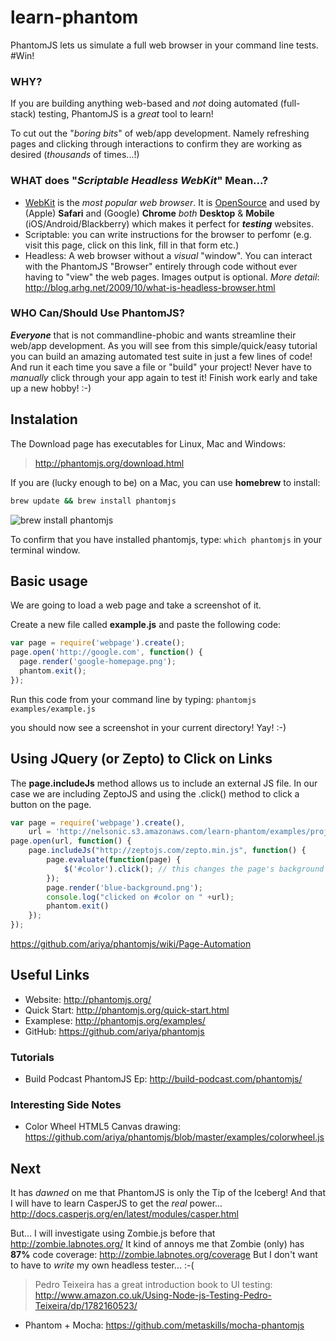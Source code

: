 learn-phantom
=============

PhantomJS lets us simulate a full web browser in your command line tests. #Win!

### WHY?

If you are building anything web-based and *not* doing
automated (full-stack) testing, PhantomJS is a *great* tool to learn!

To cut out the "*boring bits*" of web/app development.
Namely refreshing pages and clicking through interactions to confirm
they are working as desired (*thousands* of times...!)


### WHAT does "*Scriptable Headless WebKit*" Mean...?

- [WebKit](https://github.com/WebKit/webkit) is the *most popular web browser*.
It is [OpenSource](https://github.com/WebKit/webkit) and 
used by (Apple) **Safari** and (Google) **Chrome** *both* **Desktop** & 
**Mobile** (iOS/Android/Blackberry) which makes it perfect for ***testing*** 
websites.
- Scriptable: you can write instructions for the browser to perfomr 
(e.g. visit this page, click on this link, fill in that form etc.)
- Headless: A web browser without a *visual* "window". 
You can interact with the PhantomJS "Browser" entirely through code 
without ever having to "view" the web pages. Images output is optional. 
*More detail*: http://blog.arhg.net/2009/10/what-is-headless-browser.html


### WHO Can/Should Use PhantomJS?

***Everyone*** that is not commandline-phobic and wants streamline their 
web/app development. As you will see from this simple/quick/easy tutorial 
you can build an amazing automated test suite in just a few lines of code!
And run it each time you save a file or "build" your project!
Never have to *manually* click through your app again to test it!
Finish work early and take up a new hobby! :-)


## Instalation

The Download page has executables for Linux, Mac and Windows:

> http://phantomjs.org/download.html

If you are (lucky enough to be) on a Mac, you can use **homebrew** to install:
```sh
brew update && brew install phantomjs
```

![brew install phantomjs](http://i.imgur.com/h9yiZNj.png "Brew install phantomjs")

To confirm that you have installed phantomjs, type: `which phantomjs`
in your terminal window.
<!-- ![which phantomjs](http://i.imgur.com/wd5RsOV.png "which phantomjs") -->


## Basic usage

We are going to load a web page and take a screenshot of it.

Create a new file called **example.js** and paste the following code:
```javascript
var page = require('webpage').create();
page.open('http://google.com', function() {
  page.render('google-homepage.png');
  phantom.exit();
});
```

Run this code from your command line by typing: `phantomjs examples/example.js`

you should now see a screenshot in your current directory! Yay! :-)

##  Using JQuery (or Zepto) to Click on Links

The **page.includeJs** method allows us to include an external JS file.
In our case we are including ZeptoJS and using the .click() method 
to click a button on the page.

```javascript
var page = require('webpage').create(),
    url = 'http://nelsonic.s3.amazonaws.com/learn-phantom/examples/project/index.html';
page.open(url, function() {
    page.includeJs("http://zeptojs.com/zepto.min.js", function() {
        page.evaluate(function(page) {
            $('#color').click(); // this changes the page's background color.
        });
        page.render('blue-background.png');
        console.log("clicked on #color on " +url);
        phantom.exit()
    });
});
```

https://github.com/ariya/phantomjs/wiki/Page-Automation





## Useful Links

- Website: http://phantomjs.org/
- Quick Start: http://phantomjs.org/quick-start.html
- Examplese: http://phantomjs.org/examples/
- GitHub:  https://github.com/ariya/phantomjs

### Tutorials

- Build Podcast PhantomJS Ep: http://build-podcast.com/phantomjs/

### Interesting Side Notes

- Color Wheel HTML5 Canvas drawing: 
https://github.com/ariya/phantomjs/blob/master/examples/colorwheel.js

## Next

It has *dawned* on me that PhantomJS is only the Tip of the Iceberg!
And that I will have to learn CasperJS to get the *real* power...
http://docs.casperjs.org/en/latest/modules/casper.html

But... I will investigate using Zombie.js before that
http://zombie.labnotes.org/
It kind of annoys me that Zombie (only) has **87%** code coverage: 
http://zombie.labnotes.org/coverage
But I don't want to have to *write* my own headless tester... :-(

> Pedro Teixeira has a great introduction book to UI testing:
http://www.amazon.co.uk/Using-Node-js-Testing-Pedro-Teixeira/dp/1782160523/

- Phantom + Mocha: https://github.com/metaskills/mocha-phantomjs